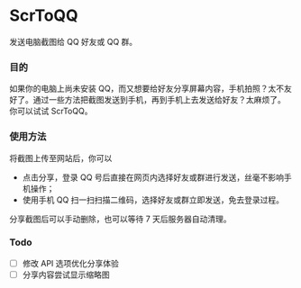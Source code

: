 # ScrToQQ
发送电脑截图给 QQ 好友或 QQ 群。  

### 目的
如果你的电脑上尚未安装 QQ，而又想要给好友分享屏幕内容，手机拍照？太不友好了。通过一些方法把截图发送到手机，再到手机上去发送给好友？太麻烦了。  
你可以试试 ScrToQQ。  

### 使用方法
将截图上传至网站后，你可以  
* 点击分享，登录 QQ 号后直接在网页内选择好友或群进行发送，丝毫不影响手机操作；  
* 使用手机 QQ 扫一扫扫描二维码，选择好友或群立即发送，免去登录过程。

分享截图后可以手动删除，也可以等待 7 天后服务器自动清理。  

### Todo
- [ ] 修改 API 选项优化分享体验
- [ ] 分享内容尝试显示缩略图
